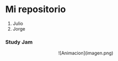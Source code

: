 # Mi repositorio
1. Julio 
2. Jorge

### Study Jam

<p align ="center">
![Animacion](imagen.png)
</p>